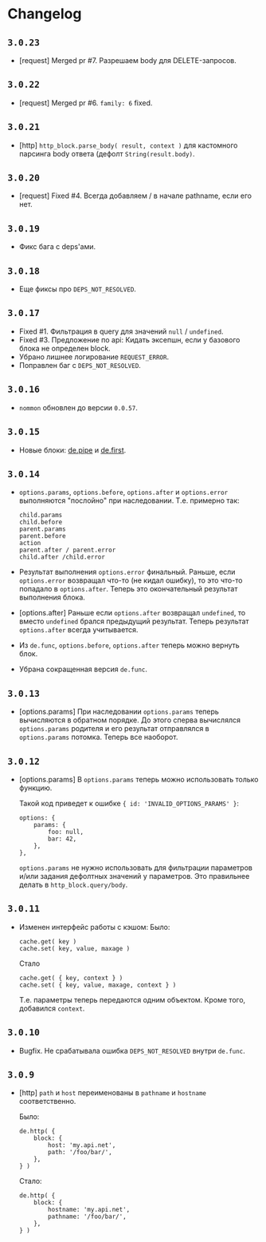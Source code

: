 # Changelog

## `3.0.23`

  * [request] Merged pr #7. Разрешаем body для DELETE-запросов.

## `3.0.22`

  * [request] Merged pr #6. `family: 6` fixed.

## `3.0.21`

  * [http] `http_block.parse_body( result, context )` для кастомного парсинга body ответа (дефолт `String(result.body)`.

## `3.0.20`

  * [request] Fixed #4. Всегда добавляем / в начале pathname, если его нет.

## `3.0.19`

  * Фикс бага с deps'ами.

## `3.0.18`

  * Еще фиксы про `DEPS_NOT_RESOLVED`.

## `3.0.17`

  * Fixed #1. Фильтрация в query для значений `null` / `undefined`.
  * Fixed #3. Предложение по api: Кидать эксепшн, если у базового блока не определен block.
  * Убрано лишнее логирование `REQUEST_ERROR`.
  * Поправлен баг с `DEPS_NOT_RESOLVED`.

## `3.0.16`

  * `nommon` обновлен до версии `0.0.57`.

## `3.0.15`

  * Новые блоки: [de.pipe](./docs/pipe_block.md) и [de.first](./docs/first_block.md).

## `3.0.14`

  * `options.params`, `options.before`, `options.after` и `options.error` выполняются "послойно"
    при наследовании. Т.е. примерно так:

        child.params
        child.before
        parent.params
        parent.before
        action
        parent.after / parent.error
        child.after /child.error

  * Результат выполнения `options.error` финальный.
    Раньше, если `options.error` возвращал что-то (не кидал ошибку), то это что-то попадало в `options.after`.
    Теперь это окончательный результат выполнения блока.

  * [options.after] Раньше если `options.after` возвращал `undefined`, то вместо `undefined` брался
    предыдущий результат. Теперь результат `options.after` всегда учитывается.

  * Из `de.func`, `options.before`, `options.after` теперь можно вернуть блок.

  * Убрана сокращенная версия `de.func`.

## `3.0.13`

  * [options.params] При наследовании `options.params` теперь вычисляются в обратном порядке.
    До этого сперва вычислялся `options.params` родителя и его результат отправлялся в
    `options.params` потомка. Теперь все наоборот.

## `3.0.12`

  * [options.params] В `options.params` теперь можно использовать только функцию.

    Такой код приведет к ошибке `{ id: 'INVALID_OPTIONS_PARAMS' }`:

        options: {
            params: {
                foo: null,
                bar: 42,
            },
        },

    `options.params` не нужно использовать для фильтрации параметров и/или задания дефолтных значений у параметров.
    Это правильнее делать в `http_block.query/body`.

## `3.0.11`

  * Изменен интерфейс работы с кэшом:
    Было:

        cache.get( key )
        cache.set( key, value, maxage )

    Стало

        cache.get( { key, context } )
        cache.set( { key, value, maxage, context } )

    Т.е. параметры теперь передаются одним объектом.
    Кроме того, добавился `context`.

## `3.0.10`

  * Bugfix. Не срабатывала ошибка `DEPS_NOT_RESOLVED` внутри `de.func`.

## `3.0.9`

  * [http] `path` и `host` переименованы в `pathname` и `hostname` соответственно.

    Было:

        de.http( {
            block: {
                host: 'my.api.net',
                path: '/foo/bar/',
            },
        } )

    Стало:

        de.http( {
            block: {
                hostname: 'my.api.net',
                pathname: '/foo/bar/',
            },
        } )

